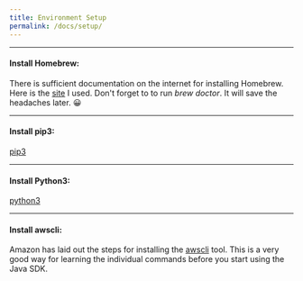 ```yaml
---
title: Environment Setup
permalink: /docs/setup/
---
```


---
#### Install Homebrew:
There is sufficient documentation on the internet for installing Homebrew.  Here is the [site](https://treehouse.github.io/installation-guides/mac/homebrew) I used.  Don't forget to to run <i>brew doctor</i>.  It will save the headaches later. :grinning:


---
#### Install pip3:

[pip3](http://docs.python-guide.org/en/latest/starting/install3/osx/)

---
#### Install Python3:
[python3](http://docs.python-guide.org/en/latest/starting/install3/osx/)


---
#### Install awscli:
Amazon has laid out the steps for installing the [awscli](https://docs.aws.amazon.com/cli/latest/userguide/cli-install-macos.html#awscli-install-osx-pip) tool.  This is a very good way for learning the individual commands before you start using the Java SDK.